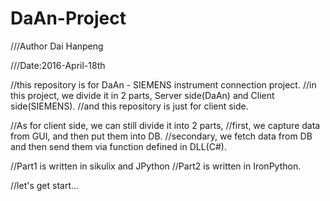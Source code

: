 # DaAn-Project

///Author Dai Hanpeng

///Date:2016-April-18th


//this repository is for DaAn - SIEMENS instrument connection project.
//in this project, we divide it in 2 parts, Server side(DaAn) and Client side(SIEMENS).
//and this repository is just for client side.


//As for client side, we can still divide it into 2 parts,
//first, we capture data from GUI, and then put them into DB.
//secondary, we fetch data from DB and then send them via function defined in DLL(C#).


//Part1 is written in sikulix and JPython
//Part2 is written in IronPython.


//let's get start...
